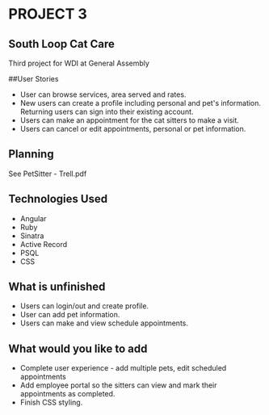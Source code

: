 # PROJECT 3

## South Loop Cat Care

Third project for WDI at General Assembly

##User Stories
  * User can browse services, area served and rates.
  * New users can create a profile including personal and pet's information.
    Returning users can sign into their existing account.
  * Users can make an appointment for the cat sitters to make a visit.
  * Users can cancel or edit appointments, personal or pet information.

## Planning
  See PetSitter - Trell.pdf

## Technologies Used
  * Angular
  * Ruby
  * Sinatra
  * Active Record
  * PSQL
  * CSS


## What is unfinished
  * Users can login/out and create profile.
  * User can add pet information.
  * Users can make and view schedule appointments.

## What would you like to add
  * Complete user experience - add multiple pets, edit scheduled appointments
  * Add employee portal so the sitters can view and mark their appointments
    as completed.
  * Finish CSS styling.
